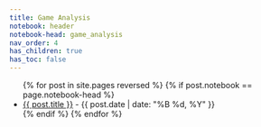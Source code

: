 ```yaml
---
title: Game Analysis
notebook: header
notebook-head: game_analysis
nav_order: 4
has_children: true
has_toc: false
---
```


<ul>
{% for post in site.pages reversed %}
{% if post.notebook == page.notebook-head %}
    <li>
    <a href="{{ post.url | absolute_url }}">{{ post.title }}</a> 
    - {{ post.date | date: "%B %d, %Y" }}
    </li>
{% endif %}
{% endfor %}
</ul>